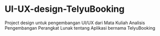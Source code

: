 # UI-UX-design-TelyuBooking
Project design untuk pengembangan UI/UX dari Mata Kuliah Analisis Pengembangan Perangkat Lunak tentang Aplikasi bernama TelyuBooking
